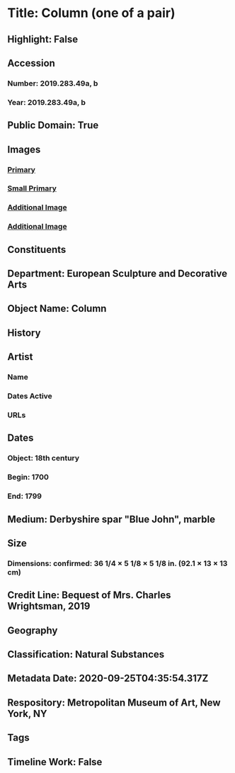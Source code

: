 # Title: Column (one of a pair)
## Highlight: False
## Accession
### Number: 2019.283.49a, b
### Year: 2019.283.49a, b
## Public Domain: True
## Images
### [Primary](https://images.metmuseum.org/CRDImages/es/original/DP-19429-031.jpg)
### [Small Primary](https://images.metmuseum.org/CRDImages/es/web-large/DP-19429-031.jpg)
### [Additional Image](https://images.metmuseum.org/CRDImages/es/original/DP-19429-032.jpg)
### [Additional Image](https://images.metmuseum.org/CRDImages/es/original/DP-19429-030.jpg)
## Constituents
## Department: European Sculpture and Decorative Arts
## Object Name: Column
## History
## Artist
### Name
### Dates Active
### URLs
## Dates
### Object: 18th century
### Begin: 1700
### End: 1799
## Medium: Derbyshire spar "Blue John", marble
## Size
### Dimensions: confirmed: 36 1/4 × 5 1/8 × 5 1/8 in. (92.1 × 13 × 13 cm)
## Credit Line: Bequest of Mrs. Charles Wrightsman, 2019
## Geography
## Classification: Natural Substances
## Metadata Date: 2020-09-25T04:35:54.317Z
## Respository: Metropolitan Museum of Art, New York, NY
## Tags
## Timeline Work: False